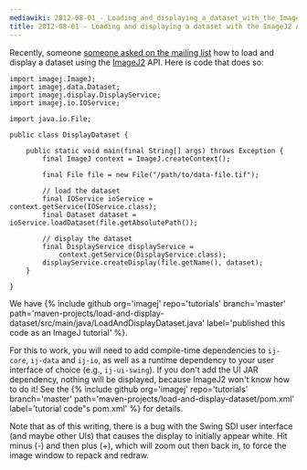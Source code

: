 ```yaml
---
mediawiki: 2012-08-01_-_Loading_and_displaying_a_dataset_with_the_ImageJ2_API
title: 2012-08-01 - Loading and displaying a dataset with the ImageJ2 API
---
```


Recently, someone [someone asked on the mailing list](/ij/pipermail/imagej-devel/2012-July/001117.html) how to load and display a dataset using the [ImageJ2](/software/imagej2) API. Here is code that does so:

    import imagej.ImageJ;
    import imagej.data.Dataset;
    import imagej.display.DisplayService;
    import imagej.io.IOService;

    import java.io.File;

    public class DisplayDataset {

        public static void main(final String[] args) throws Exception {
            final ImageJ context = ImageJ.createContext();

            final File file = new File("/path/to/data-file.tif");

            // load the dataset
            final IOService ioService = context.getService(IOService.class);
            final Dataset dataset = ioService.loadDataset(file.getAbsolutePath());

            // display the dataset
            final DisplayService displayService =
                context.getService(DisplayService.class);
            displayService.createDisplay(file.getName(), dataset);
        }

    }

We have {% include github org='imagej' repo='tutorials' branch='master' path='maven-projects/load-and-display-dataset/src/main/java/LoadAndDisplayDataset.java' label='published this code as an ImageJ tutorial' %}.

For this to work, you will need to add compile-time dependencies to `ij-core`, `ij-data` and `ij-io`, as well as a runtime dependency to your user interface of choice (e.g., `ij-ui-swing`). If you don't add the UI JAR dependency, nothing will be displayed, because ImageJ2 won't know how to do it! See the {% include github org='imagej' repo='tutorials' branch='master' path='maven-projects/load-and-display-dataset/pom.xml' label='tutorial code"s pom.xml' %} for details.

Note that as of this writing, there is a bug with the Swing SDI user interface (and maybe other UIs) that causes the display to initially appear white. Hit minus (-) and then plus (+), which will zoom out then back in, to force the image window to repack and redraw.

 
